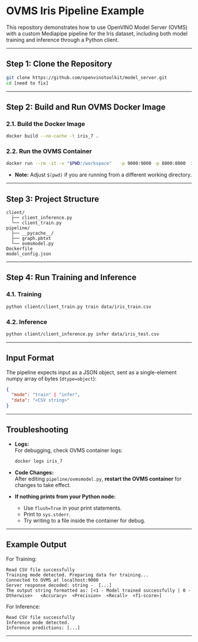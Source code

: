 # OVMS Iris Pipeline Example

This repository demonstrates how to use OpenVINO Model Server (OVMS) with a custom Mediapipe pipeline for the Iris dataset, including both model training and inference through a Python client.

---

## Step 1: Clone the Repository

```bash
git clone https://github.com/openvinotoolkit/model_server.git
cd [need to fix]
```
---


## Step 2: Build and Run OVMS Docker Image

### 2.1. Build the Docker Image

```bash
docker build --no-cache -t iris_7 .
```

### 2.2. Run the OVMS Container

```bash
docker run --rm -it -v "$PWD:/workspace"   -p 9000:9000 -p 8000:8000  iris_7 --config_path /workspace/model_config.json   --port 9000 --rest_port 8000
```
- **Note:** Adjust `$(pwd)` if you are running from a different working directory.

---

##  Step 3: Project Structure

```
client/
  ├── client_inference.py
  └── client_train.py
pipeline/
  ├── __pycache__/
  ├── graph.pbtxt
  └── ovmsmodel.py
Dockerfile
model_config.json
```

---

## Step 4: Run Training and Inference

### 4.1. Training

```bash
python client/client_train.py train data/iris_train.csv
```

### 4.2. Inference

```bash
python client/client_inference.py infer data/iris_test.csv
```

---

## Input Format

The pipeline expects input as a JSON object, sent as a single-element numpy array of bytes (`dtype=object`):

```json
{
  "mode": "train" | "infer",
  "data": "<CSV string>"
}
```

---

## Troubleshooting

- **Logs:**  
  For debugging, check OVMS container logs:
  ```bash
  docker logs iris_7
  ```
- **Code Changes:**  
  After editing `pipeline/ovmsmodel.py`, **restart the OVMS container** for changes to take effect.

- **If nothing prints from your Python node:**  
  - Use `flush=True` in your print statements.
  - Print to `sys.stderr`.
  - Try writing to a file inside the container for debug.

---

## Example Output
For Training:

```
Read CSV file successfully
Training mode detected. Preparing data for training...
Connected to OVMS at localhost:9000
Server response decoded: string -  [...]
The output string formatted as: [<1 - Model trained successfully | 0 - Otherwise>   <Accuracy>  <Precision>  <Recall>  <f1-score>]
```
For Inference:

```
Read CSV file successfully
Inference mode detected.
Inference predictions: [...]

```

---
